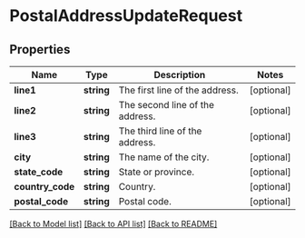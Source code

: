 # PostalAddressUpdateRequest

## Properties
Name | Type | Description | Notes
------------ | ------------- | ------------- | -------------
**line1** | **string** | The first line of the address. | [optional] 
**line2** | **string** | The second line of the address. | [optional] 
**line3** | **string** | The third line of the address. | [optional] 
**city** | **string** | The name of the city. | [optional] 
**state_code** | **string** | State or province. | [optional] 
**country_code** | **string** | Country. | [optional] 
**postal_code** | **string** | Postal code. | [optional] 

[[Back to Model list]](../README.md#documentation-for-models) [[Back to API list]](../README.md#documentation-for-api-endpoints) [[Back to README]](../README.md)


